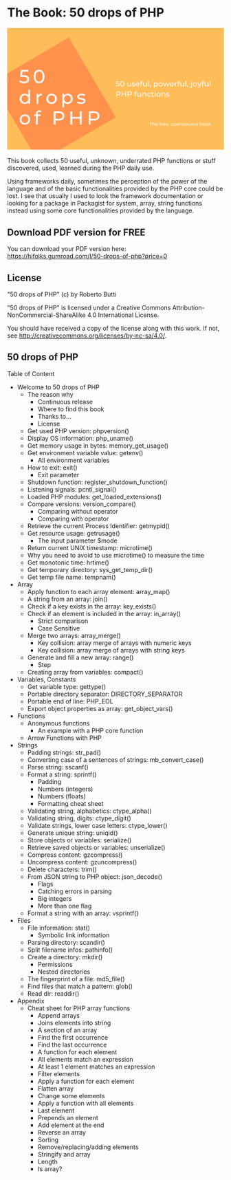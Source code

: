 # The Book: 50 drops of PHP

![50 drops of PHP book](assets/social_cover-50-drops-of-php-book.png)

This book collects 50 useful, unknown, underrated PHP functions or stuff discovered, used, learned during the PHP daily use.

Using frameworks daily, sometimes the perception of the power of the language and of the basic functionalities provided by the PHP core could be lost. I see that usually I used to look the framework documentation or looking for a package in Packagist for system, array, string functions instead using some core functionalities provided by the language.

## Download PDF version for FREE

You can download your PDF version here: https://hifolks.gumroad.com/l/50-drops-of-php?price=0

## License
"50 drops of PHP" (c) by Roberto Butti

"50 drops of PHP" is licensed under a
Creative Commons Attribution-NonCommercial-ShareAlike 4.0 International License.

You should have received a copy of the license along with this
work. If not, see <http://creativecommons.org/licenses/by-nc-sa/4.0/>.

## 50 drops of PHP

Table of Content

- Welcome to 50 drops of PHP
    - The reason why
        - Continuous release
        - Where to find this book
        - Thanks to...
        - License
    - Get used PHP version: phpversion()
    - Display OS information: php_uname()
    - Get memory usage in bytes: memory_get_usage()
    - Get environment variable value: getenv()
        - All environment variables
    - How to exit: exit()
        - Exit parameter
    - Shutdown function: register_shutdown_function()
    - Listening signals: pcntl_signal()
    - Loaded PHP modules: get_loaded_extensions()
    - Compare versions: version_compare()
        - Comparing without operator
        - Comparing with operator
    - Retrieve the current Process Identifier: getmypid()
    - Get resource usage: getrusage()
        - The input parameter $mode
    - Return current UNIX timestamp: microtime()
    - Why you need to avoid to use microtime() to measure the time
    - Get monotonic time: hrtime()
    - Get temporary directory: sys_get_temp_dir()
    - Get temp file name: tempnam()
- Array
    - Apply function to each array element: array_map()
    - A string from an array:  join()
    - Check if a key exists in the array:  key_exists()
    - Check if an element is included in the array:  in_array()
        - Strict comparison
        - Case Sensitive
    - Merge two arrays: array_merge()
        - Key collision: array merge of arrays with numeric keys
        - Key collision: array merge of arrays with string keys
    - Generate and fill a new array: range()
        - Step
    - Creating array from variables: compact()
- Variables, Constants
    - Get variable type: gettype()
    - Portable directory separator: DIRECTORY_SEPARATOR
    - Portable end of line: PHP_EOL
    - Export object properties as array: get_object_vars()
- Functions
    - Anonymous functions
        - An example with a PHP core function
    - Arrow Functions with PHP
- Strings
    - Padding strings: str_pad()
    - Converting case of a sentences of strings: mb_convert_case()
    - Parse string: sscanf()
    - Format a string: sprintf()
        - Padding
        - Numbers (integers)
        - Numbers (floats)
        - Formatting cheat sheet
    - Validating string, alphabetics: ctype_alpha()
    - Validating string, digits: ctype_digit()
    - Validate strings, lower case letters: ctype_lower()
    - Generate unique string: uniqid()
    - Store objects or variables: serialize()
    - Retrieve saved objects or variables: unserialize()
    - Compress content: gzcompress()
    - Uncompress content: gzuncompress()
    - Delete characters: trim()
    - From JSON string to PHP object: json_decode()
        - Flags
        - Catching errors in parsing
        - Big integers
        - More than one flag
    - Format a string with an array: vsprintf()
- Files
    - File information: stat()
        - Symbolic link information
    - Parsing directory: scandir()
    - Split filename infos: pathinfo()
    - Create a directory: mkdir()
        - Permissions
        - Nested directories
    - The fingerprint of a file: md5_file()
    - Find files that match a pattern: glob()
    - Read dir: readdir()
- Appendix
    - Cheat sheet for PHP array functions
        - Append arrays
        - Joins elements into string
        - A section of an array
        - Find the first occurrence
        - Find the last occurrence
        - A function for each element
        - All elements match an expression
        - At least 1 element matches an expression
        - Filter elements
        - Apply a function for each element
        - Flatten array
        - Change some elements
        - Apply a function with all elements
        - Last element
        - Prepends an element
        - Add element at the end
        - Reverse an array
        - Sorting
        - Remove/replacing/adding elements
        - Stringify and array
        - Length
        - Is array?